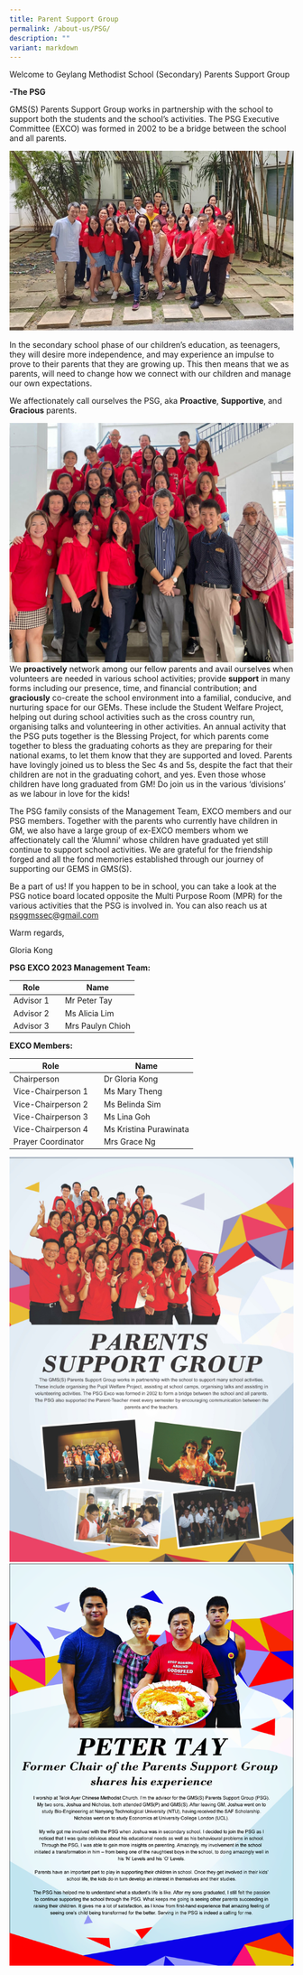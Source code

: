 ```yaml
---
title: Parent Support Group
permalink: /about-us/PSG/
description: ""
variant: markdown
---
```

Welcome to Geylang Methodist School (Secondary) Parents Support Group
 
**-The PSG**

GMS(S) Parents Support Group works in partnership with the school to support both the students and the school’s activities. The PSG Executive Committee (EXCO) was formed in 2002 to be a bridge between the school and all parents.

![](/images/PSG1.jpg)

In the secondary school phase of our children’s education, as teenagers, they will desire more independence, and may experience an impulse to prove to their parents that they are growing up. This then means that we as parents, will need to change how we connect with our children and manage our own expectations.


We affectionately call ourselves the PSG, aka **Proactive**, **Supportive**, and **Gracious** parents.



![](/images/PSG2.jpg)We **proactively** network among our fellow parents and avail ourselves when volunteers are needed in various school activities; provide **support** in many forms including our presence, time, and financial contribution; and **graciously** co-create the school environment into a familial, conducive, and nurturing space for our GEMs. These include the Student Welfare Project, helping out during school activities such as the cross country run, organising talks and volunteering in other activities. An annual activity that the PSG puts together is the Blessing Project, for which parents come together to bless the graduating cohorts as they are preparing for their national exams, to let them know that they are supported and loved. Parents have lovingly joined us to bless the Sec 4s and 5s, despite the fact that their children are not in the graduating cohort, and yes. Even those whose children have long graduated from GM! Do join us in the various ‘divisions’ as we labour in love for the kids!

The PSG family consists of the Management Team, EXCO members and our PSG members. Together with the parents who currently have children in GM, we also have a large group of ex-EXCO members whom we affectionately call the ‘Alumni’ whose children have graduated yet still continue to support school activities. We are grateful for the friendship forged and all the fond memories established through our journey of supporting our GEMS in GMS(S).

Be a part of us! If you happen to be in school, you can take a look at the PSG notice board located opposite the Multi Purpose Room (MPR) for the various activities that the PSG is involved in. You can also reach us at [psggmssec@gmail.com](mailto:psggmssec@gmail.com)  

Warm regards,

Gloria Kong




**PSG EXCO 2023 Management Team:**


|    Role       |  | Name |
| -------- | -------- | -------- |
| Advisor 1     |      | Mr Peter Tay     |
| Advisor 2     |      | Ms Alicia Lim     |
| Advisor 3     |      | Mrs Paulyn Chioh     |

**EXCO Members:**


| Role |  | Name |
| -------- | -------- | -------- |
| Chairperson     |      | Dr Gloria Kong     |
| Vice-Chairperson 1     |      | Ms Mary Theng     |
| Vice-Chairperson 2     |      | Ms Belinda Sim     |
| Vice-Chairperson 3     |      | Ms Lina Goh     |
| Vice-Chairperson 4     |      | Ms Kristina Purawinata     |
| Prayer Coordinator     |      | Mrs Grace Ng     |

![](/images/GMSS_A3-Posters_Our-Partners_ver2_Page_2-2.jpg)
![](/images/GMSS_A3-Posters_Our-Partners_ver2_Page_1.jpg)